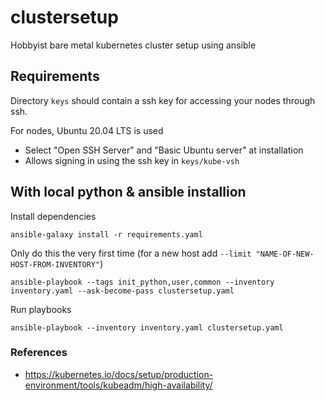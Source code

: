 # clustersetup

Hobbyist bare metal kubernetes cluster setup using ansible

## Requirements

Directory `keys` should contain a ssh key for accessing your nodes through ssh.

For nodes, Ubuntu 20.04 LTS is used

- Select "Open SSH Server" and "Basic Ubuntu server" at installation
- Allows signing in using the ssh key in `keys/kube-vsh`

## With local python & ansible installion

Install dependencies

    ansible-galaxy install -r requirements.yaml

Only do this the very first time (for a new host add `--limit "NAME-OF-NEW-HOST-FROM-INVENTORY"`)

    ansible-playbook --tags init_python,user,common --inventory inventory.yaml --ask-become-pass clustersetup.yaml

Run playbooks

    ansible-playbook --inventory inventory.yaml clustersetup.yaml

### References

- https://kubernetes.io/docs/setup/production-environment/tools/kubeadm/high-availability/
